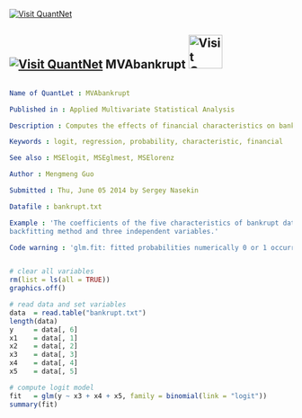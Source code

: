 
[<img src="https://github.com/QuantLet/Styleguide-and-Validation-procedure/blob/master/pictures/banner.png" alt="Visit QuantNet">](http://quantlet.de/index.php?p=info)

## [<img src="https://github.com/QuantLet/Styleguide-and-Validation-procedure/blob/master/pictures/qloqo.png" alt="Visit QuantNet">](http://quantlet.de/) **MVAbankrupt** [<img src="https://github.com/QuantLet/Styleguide-and-Validation-procedure/blob/master/pictures/QN2.png" width="60" alt="Visit QuantNet 2.0">](http://quantlet.de/d3/ia)

```yaml

Name of QuantLet : MVAbankrupt

Published in : Applied Multivariate Statistical Analysis

Description : Computes the effects of financial characteristics on bankrupt with logit model.

Keywords : logit, regression, probability, characteristic, financial

See also : MSElogit, MSEglmest, MSElorenz

Author : Mengmeng Guo

Submitted : Thu, June 05 2014 by Sergey Nasekin

Datafile : bankrupt.txt

Example : 'The coefficients of the five characteristics of bankrupt data for logit model,
backfitting method and three independent variables.'

Code warning : 'glm.fit: fitted probabilities numerically 0 or 1 occurred'

```


```r

# clear all variables
rm(list = ls(all = TRUE))
graphics.off()

# read data and set variables
data  = read.table("bankrupt.txt")
length(data)
y     = data[, 6]
x1    = data[, 1]
x2    = data[, 2]
x3    = data[, 3]
x4    = data[, 4]
x5    = data[, 5]

# compute logit model
fit   = glm(y ~ x3 + x4 + x5, family = binomial(link = "logit"))
summary(fit)

```

